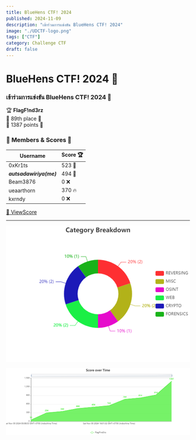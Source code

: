 ```yaml
---
title: BlueHens CTF! 2024
published: 2024-11-09
description: "เข้าร่วมการแข่งขัน BlueHens CTF! 2024"
image: "./UDCTF-logo.png"
tags: ["CTF"]
category: Challenge CTF
draft: false
---
```


# BlueHens CTF! 2024 🎉

### เข้าร่วมการแข่งขัน BlueHens CTF! 2024 🚀

🏆 **FlagF!nd3rz**  
🔹 89th place 🥉  
🔹 1387 points 💪  

### 🏅 **Members & Scores** 👾

| **Username**    | **Score** 🏆 |
|-----------------|-------------|
| 0xKr1ts         | 523 🏅      |
| ***autsadawiriya(me)***   | 494 🎯      |
| Beam3876        | 0 ❌        |
| ueaarthorn      | 370 🔥      |
| kxrndy          | 0 ❌        |

[🔗 ViewScore](https://ctftime.org/event/2512)

---

![Category Breakdown](./Category%20Breakdown.png)

![Score over Time](./Score%20over%20Time.png)